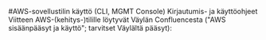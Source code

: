 #AWS-sovellustilin käyttö (CLI, MGMT Console)
Kirjautumis- ja käyttöohjeet Viitteen AWS-(kehitys-)tilille löytyvät Väylän Confluencesta ("AWS sisäänpääsyt ja käyttö"; tarvitset Väylältä pääsyt): 
